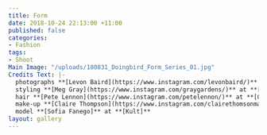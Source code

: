 ```yaml
---
title: Form
date: 2018-10-24 22:13:00 +11:00
published: false
categories:
- Fashion
tags:
- Shoot
Main Image: "/uploads/180831_Doingbird_Form_Series_01.jpg"
Credits Text: |-
  photographs **[Levon Baird](https://www.instagram.com/levonbaird/)** at **[Company1](https://www.instagram.com/company1agency/)**
  styling **[Meg Gray](https://www.instagram.com/graygardens/)** at **[The Artist Group](https://www.instagram.com/theartistgroup/)**
  hair **[Pete Lennon](https://www.instagram.com/petelennon/)** at **[Company1](https://www.instagram.com/company1agency/)**
  make-up **[Claire Thompson](https://www.instagram.com/clairethomsonmakeup/)** at **[Company1](https://www.instagram.com/company1agency/)**
  model **[Sofia Fanego]** at **[Kult]**
layout: gallery
---
```


